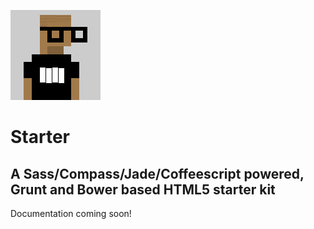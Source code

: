 [![Starter](dist/logo.png)](https://github.com/lanceguyatt/Starter)

# Starter

## A Sass/Compass/Jade/Coffeescript powered, Grunt and Bower based HTML5 starter kit

Documentation coming soon!
